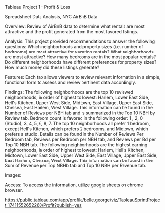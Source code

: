 
Tableau Project 1 - Profit & Loss

Spreadsheet Data Analysis, NYC AirBnB Data


Overview: 
Review of AirBnB data to determine what rentals are most attractive and the profit generated from the most favored listings. 


Analysis:
This project provided recommendations to answer the following questions:
Which neighborhoods and property sizes (i.e. number of bedrooms) are most attractive for vacation rentals?
What neighborhoods are most attractive?
How many bedrooms are in the most popular rentals? 
Do different neighborhoods have different preferences for property sizes?
How much money did these listings generate?


Features: 
Each tab allows viewers to review relevant information in a simple, functional form to assess and review pertinent data accordingly. 


 Findings: 
The following neighborhoods are the top 10 reviewed neighborhoods, in order of highest to lowest: Harlem, Lower East Side, Hell's Kitchen, Upper West Side, Midtown, East Village, Upper East Side, Chelsea, East Harlem, West Village. This information can be found in the Number of Reviews per NBH tab and is summarized in the Top 10 NBH by Review tab.
Bedroom count is favored in the following order: 1 , 2, 0 (Studio), 3, 4, 5, 6, 8, 7.  The top 10 neighborhoods all prefer 1 bedroom, except Hell's Kitchen, which prefers 2 bedrooms, and Midtown, which prefers a studio. Details can be found in the Number of Reviews Per Bedroom tab, Reviews per Bedroom per NBH tab, and Reviews per Bd per Top 10 NBH tab.
The following neighborhoods are the highest earning neighborhoods, in order of highest to lowest: Harlem, Hell's Kitchen, Midtown, Lower East Side, Upper West Side, East Village, Upper East Side, East Harlem, Chelsea, West Village. This information can be found in the Sum of Revenue per Top NBHb tab and Top 10 NBH per Revenue tab.


Images:




Access: 
To access the information, utilize google sheets on chrome browser.

https://public.tableau.com/app/profile/belle.george/viz/TableauSprintProject_17411552652260/Profit?publish=yes

